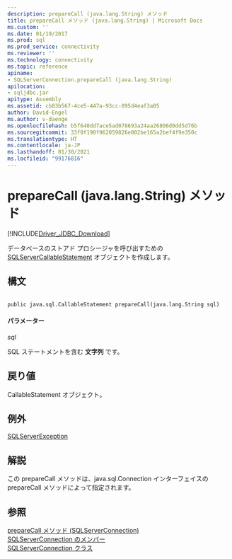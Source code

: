 ```yaml
---
description: prepareCall (java.lang.String) メソッド
title: prepareCall メソッド (java.lang.String) | Microsoft Docs
ms.custom: ''
ms.date: 01/19/2017
ms.prod: sql
ms.prod_service: connectivity
ms.reviewer: ''
ms.technology: connectivity
ms.topic: reference
apiname:
- SQLServerConnection.prepareCall (java.lang.String)
apilocation:
- sqljdbc.jar
apitype: Assembly
ms.assetid: cb83b567-4ce5-447a-93cc-895d4eaf3a05
author: David-Engel
ms.author: v-daenge
ms.openlocfilehash: b5f640dd7ace5ad078693a24aa26806d0dd5d76b
ms.sourcegitcommit: 33f0f190f962059826e002be165a2bef4f9e350c
ms.translationtype: HT
ms.contentlocale: ja-JP
ms.lasthandoff: 01/30/2021
ms.locfileid: "99176816"
---
```

# <a name="preparecall-method-javalangstring"></a>prepareCall (java.lang.String) メソッド
[!INCLUDE[Driver_JDBC_Download](../../../includes/driver_jdbc_download.md)]

  データベースのストアド プロシージャを呼び出すための [SQLServerCallableStatement](../../../connect/jdbc/reference/sqlservercallablestatement-class.md) オブジェクトを作成します。  
  
## <a name="syntax"></a>構文  
  
```  
  
public java.sql.CallableStatement prepareCall(java.lang.String sql)  
```  
  
#### <a name="parameters"></a>パラメーター  
 *sql*  
  
 SQL ステートメントを含む **文字列** です。  
  
## <a name="return-value"></a>戻り値  
 CallableStatement オブジェクト。  
  
## <a name="exceptions"></a>例外  
 [SQLServerException](../../../connect/jdbc/reference/sqlserverexception-class.md)  
  
## <a name="remarks"></a>解説  
 この prepareCall メソッドは、java.sql.Connection インターフェイスの prepareCall メソッドによって指定されます。  
  
## <a name="see-also"></a>参照  
 [prepareCall メソッド &#40;SQLServerConnection&#41;](../../../connect/jdbc/reference/preparecall-method-sqlserverconnection.md)   
 [SQLServerConnection のメンバー](../../../connect/jdbc/reference/sqlserverconnection-members.md)   
 [SQLServerConnection クラス](../../../connect/jdbc/reference/sqlserverconnection-class.md)  
  
  
